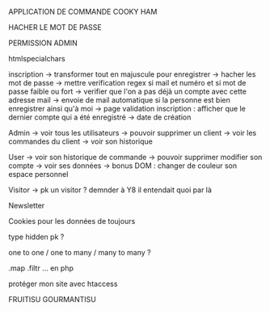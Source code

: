 APPLICATION DE COMMANDE COOKY HAM


HACHER LE MOT DE PASSE

PERMISSION ADMIN

htmlspecialchars

inscription -> transformer tout en majuscule pour enregistrer
			-> hacher les mot de passe
			-> mettre verification regex si mail et numéro et si mot de passe faible ou fort
			-> verifier que l'on a pas déjà un compte avec cette adresse mail
			-> envoie de mail automatique si la personne est bien enregistrer ainsi qu'à moi
			-> page validation inscription : afficher que le dernier compte qui a été enregistré
			-> date de création


Admin -> voir tous les utilisateurs
	  -> pouvoir supprimer un client
	  -> voir les commandes du client
	  -> voir son historique

User -> voir son historique de commande
	 -> pouvoir supprimer modifier son compte
	 -> voir ses données
	 -> bonus DOM : changer de couleur son espace personnel

Visitor -> pk un visitor ? demnder à Y8 il entendait quoi par là 

Newsletter

Cookies pour les données de toujours

type hidden pk ?

one to one / one to many / many to many ?

.map .filtr ... en php 

protéger mon site avec htaccess

FRUITISU GOURMANTISU

